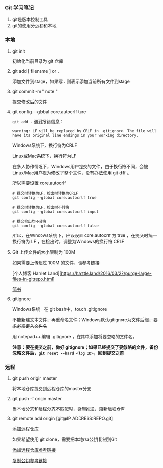 ### Git 学习笔记

1. git是版本控制工具
2. git的使用分远程和本地

### 本地

1. git init

   初始化当前目录为 git 仓库

2. git add [ filename ] or **.**

   添加文件到stage，如果写 **.** 则表示添加当前所有文件到stage

3. git commit -m " note "

   提交修改后的文件
   
4. git config --global core.autocrlf ture

   `git add .` 遇到报错信息：

   `warning: LF will be replaced by CRLF in .gitignore.
   The file will have its original line endings in your working directory.`

   Windows系统下，换行符为CRLF

   Linux或Mac系统下，换行符为LF

   在多人协作情况下，Windows用户提交的文件，由于换行符不同，会被Linux/Mac用户视为修改了整个文件，没有办法使用 git diff 。

   所以需要设置 core.autocrlf 

   ```
   # 提交时转换为LF，检出时转换为CRLF
   git config --global core.autocrlf true
   
   # 提交时转换为LF，检出时不转换
   git config --global core.autocrlf input
   
   # 提交检出均不转换
   git config --global core.autocrlf false
   ```

   所以，在Windows系统下，应该设置 core.autocrlf 为 true ，在提交时统一换行符为 LF ，在检出时，调整为Windows的换行符 CRLF

5. Git 上传文件的大小限制为 100M

   如果需要上传超过 100M 的文件，请参考链接

   [个人博客 Harrlet Land][https://harttle.land/2016/03/22/purge-large-files-in-gitrepo.html]

   [简书](<https://www.jianshu.com/p/f4f34c67707a>)

6. gitignore

   Windows系统，在 git bash中，touch .gitignore

   ~~不能新建文本文件，再重命名文件；Windows默认gitignore为文件后缀，要求必须键入文件名~~

   用 notepad++ 编辑 .gitignore ，在其中添加将要忽略的文件名。

   **注意：要在提交之前，做好 gitignore；如果已经提交了要忽略的文件，备份忽略文件后，`git reset --hard <log ID>`，回到提交之前**







### 远程

1. git push origin master

   将本地仓库提交到远程仓库的master分支
   
2. git push -f origin master

   当本地分支和远程分支不匹配时，强制推送，更新远程仓库
   
3. git remote add origin [git@IP ADDRESS:REPO.git]

   添加远程仓库

   如果希望使用 git clone，需要把本地rsa公钥复制到Git

   [添加远程仓库参考链接](<https://www.liaoxuefeng.com/wiki/896043488029600/898732864121440>)

   [复制公钥参考链接](<https://www.liaoxuefeng.com/wiki/896043488029600/896954117292416>)
